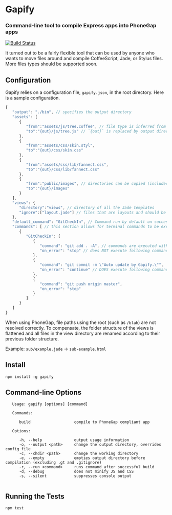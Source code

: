 # Gapify
### Command-line tool to compile Express apps into PhoneGap apps
[![Build Status](https://secure.travis-ci.org/Fannect/gapify.png?branch=master)](https://travis-ci.org/Fannect/gapify)

It turned out to be a fairly flexible tool that can be used by anyone who wants to move files around and compile CoffeeScript, Jade, or Stylus files. More files types should be supported soon.

## Configuration

Gapify relies on a configuration file, `gapify.json`, in the root directory. Here is a sample configuration.

```javascript
{
   "output": "./bin", // specifies the output directory
   "assets": [
      {
         "from":"assets/js/tree.coffee", // file type is inferred from extension
         "to":"{out}/js/tree.js" // `{out}` is replaced by output directory
      },
      {
         "from":"assets/css/skin.styl",
         "to":"{out}/css/skin.css"
      },
      {
         "from":"assets/css/lib/fannect.css",
         "to":"{out}/css/lib/fannect.css"
      },
      {
         "from":"public/images", // directories can be copied (included subdirectories)
         "to":"{out}/images"
      }
   ],
   "views": {
      "directory":"views", // directory of all the Jade templates
      "ignore":["layout.jade"] // files that are layouts and should be ignored
   },
   "default_command": "GitCheckIn", // Command run by default on success
   "commands": [ // this section allows for terminal commands to be executed on success compilation
      {
         "GitCheckIn": [
            {
               "command": "git add . -A", // commands are executed with output directory as the working directory
               "on_error": "stop" // does NOT execute following commands on an error
            },
            {
               "command": "git commit -m \"Auto update by Gapify.\"",
               "on_error": "continue" // DOES execute following commands on an error
            },
            {
               "command": "git push origin master",
               "on_error": "stop"
            }
         ]
      }
   ]
}
```
When using PhoneGap, file paths using the root (such as `/blah`) are not resolved correctly. To compensate, the folder structure of the views is flattened and all files in the view directory are renamed according to their previous folder structure.

Example: `sub/example.jade` -> `sub-example.html`

## Install
```
npm install -g gapify
```

## Command-line Options
```
   Usage: gapify [options] [command]
   
   Commands:
   
      build                   compile to PhoneGap compliant app
      
   Options:
   
      -h, --help              output usage information
      -o, --output <path>     change the output directory, overrides config file
      -c, --chdir <path>      change the working directory
      -e, --empty             empties output directory before compilation (excluding .gt and .gitignore)
      -r, --run <command>     runs command after successful build
      -d, --debug             does not minify JS and CSS
      -s, --silent            suppresses console output
      
```

## Running the Tests
```
npm test
```
